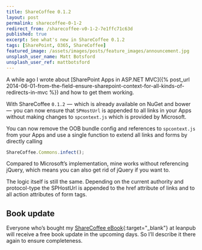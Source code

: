 ```yaml
---
title: ShareCoffee 0.1.2
layout: post
permalink: sharecoffee-0-1-2
redirect_from: /sharecoffee-v0-1-2-7e1ffc71c63d
published: true
excerpt: See what's new in ShareCoffee 0.1.2
tags: [SharePoint, O365, ShareCoffee]
featured_image: /assets/images/posts/feature_images/announcement.jpg
unsplash_user_name: Matt Botsford
unsplash_user_ref: mattbotsford
---
```


A while ago I wrote about [SharePoint Apps in ASP.NET MVC]({% post_url 2014-06-01-from-the-field-ensure-sharepoint-context-for-all-kinds-of-redirects-in-mvc %}) and how to get them working.

With ShareCoffee `0.1.2`  —  which is already available on NuGet and bower  —  you can now ensure that `SPHostUrl` is appended to all links in your Apps without making changes to `spcontext.js` which is provided by Microsoft.

You can now remove the OOB bundle config and references to `spcontext.js` from your Apps and use a single function to extend all links and forms by directly calling

```javascript
ShareCoffee.Commons.infect();

```

Compared to Microsoft’s implementation, mine works without referencing jQuery, which means you can also get rid of jQuery if you want to.

The logic itself is still the same. Depending on the current authority and protocol-type the SPHostUrl is appended to the href attribute of links and to all action attributes of form tags.

## Book update

Everyone who’s bought my [ShareCoffee eBook](https://leanpub.com/buildingsharepointappsswithsharecoffee){:target="_blank"} at leanpub will receive a free book update in the upcoming days. So I’ll describe it there again to ensure completeness.


